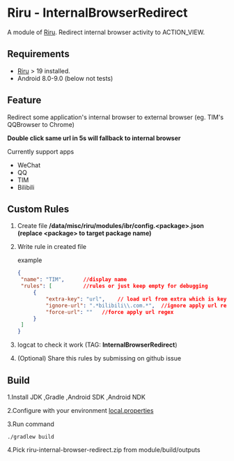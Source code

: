# Riru - InternalBrowserRedirect

A module of [Riru](https://github.com/RikkaApps/Riru). Redirect internal browser activity to ACTION_VIEW.



## Requirements

* [Riru](https://github.com/RikkaApps/Riru) > 19 installed.
* Android 8.0-9.0 (below not tests)



## Feature

Redirect some application's internal browser to external browser (eg. TIM's QQBrowser to Chrome)

**Double click same url in 5s will fallback to internal browser**

Currently support apps

- WeChat
- QQ
- TIM
- Bilibili



## Custom Rules

1. Create file **/data/misc/riru/modules/ibr/config.\<package\>.json (replace \<package\> to target package name)**

2. Write rule in created file 

   example

   ```json
   {
   	"name": "TIM",      //display name
   	"rules": [          //rules or just keep empty for debugging
   		{
   			"extra-key": "url",    // load url from extra which is key
   			"ignore-url": ".*bilibili\\.com.*",  //ignore apply url regex
   			"force-url": ""   //force apply url regex
   		}
   	]
   } 
   ```

3. logcat to check it work (TAG: **InternalBrowserRedirect**)

4. (Optional) Share this rules by submissing on github issue



## Build

  1.Install JDK ,Gradle ,Android SDK ,Android NDK

  2.Configure with your environment [local.properties](https://github.com/Kr328/Riru-InternalBrowserRedirect/blob/master/local.properties)

  3.Run command 

``` Gradle 
./gradlew build
```
  4.Pick riru-internal-browser-redirect.zip from module/build/outputs
